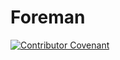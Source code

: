 # Foreman

[![Contributor Covenant](https://img.shields.io/badge/Contributor%20Covenant-2.0-4baaaa.svg)](code_of_conduct.md)
